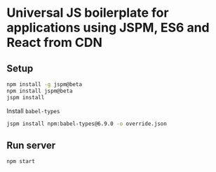 # Universal JS boilerplate for applications using JSPM, ES6 and React from CDN
## Setup
```bash
npm install -g jspm@beta
npm install jspm@beta
jspm install
```
Install `babel-types`
```bash
jspm install npm:babel-types@6.9.0 -o override.json
```

## Run server
```bash
npm start
```
